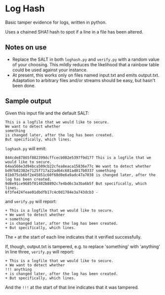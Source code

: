 Log Hash
========

Basic tamper evidence for logs, written in python. 

Uses a chained SHA1 hash to spot if a line in a file has been altered. 

Notes on use
------------

* Replace the SALT in both `loghash.py` and `verify.py` with a random value of your choosing. This mildly reduces the likelihood that a rainbow table could be used against your instance.
* At present, this works only on files named input.txt and emits output.txt.  Adaptation to arbitrary files and/or streams should be easy, but hasn't been done.

Sample output
-------------

Given this input file and the default SALT: 

```
This is a logfile that we would like to secure.
We want to detect whether
something
is changed later, after the log has been created.
But specifically, which lines.
```

`loghash.py` will emit:

```
844cde87865f882399dcffcecb002e5397f9d177 This is a logfile that we would like to secure. 
64aa566e3d94bca509cb22cfea8eaca15836e77c We want to detect whether 
bd97b82302e7125f717a22ad64c681a4017b0337 something 
81b075cb6bf2e45851c60f68d0e6a9adc47a7038 is changed later, after the log has been created. 
9d8e91ce9685f01402b8892c7e4bd6c3a3ba6b5f But specifically, which lines. 
6f3fe424feae01dbdfb17c4c0d1784e3a743dcb3 -
```

and `verify.py` will report: 

```
+ This is a logfile that we would like to secure. 
+ We want to detect whether 
+ something 
+ is changed later, after the log has been created. 
+ But specifically, which lines. 
```

The `+` at the start of each line indicates that it verified successfully. 

If, though, output.txt is tampered, e.g. to replace 'something' with 'anything'
in line three, `verify.py` will report:

```
+ This is a logfile that we would like to secure. 
+ We want to detect whether 
!!! anything 
+ is changed later, after the log has been created. 
+ But specifically, which lines. 
```

And the `!!!` at the start of that line indicates that it was tampered.
